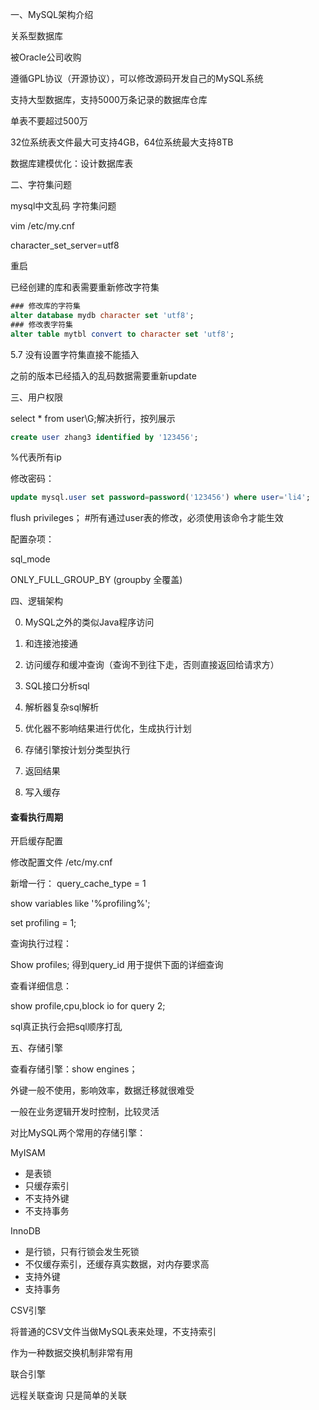 一、MySQL架构介绍

关系型数据库

被Oracle公司收购

遵循GPL协议（开源协议），可以修改源码开发自己的MySQL系统

支持大型数据库，支持5000万条记录的数据库仓库

单表不要超过500万

32位系统表文件最大可支持4GB，64位系统最大支持8TB

数据库建模优化：设计数据库表

二、字符集问题

mysql中文乱码 字符集问题

vim /etc/my.cnf

character_set_server=utf8

重启

已经创建的库和表需要重新修改字符集

```sql
### 修改库的字符集
alter database mydb character set 'utf8';
### 修改表字符集
alter table mytbl convert to character set 'utf8';
```

5.7 没有设置字符集直接不能插入

之前的版本已经插入的乱码数据需要重新update



三、用户权限

select * from user\G;解决折行，按列展示 

```sql
create user zhang3 identified by '123456'; 
```

%代表所有ip

修改密码：

```sql
update mysql.user set password=password('123456') where user='li4';
```

flush privileges； #所有通过user表的修改，必须使用该命令才能生效

配置杂项：

sql_mode 

ONLY_FULL_GROUP_BY  (groupby 全覆盖)



四、逻辑架构

  0.  MySQL之外的类似Java程序访问

1. 和连接池接通
2. 访问缓存和缓冲查询（查询不到往下走，否则直接返回给请求方）
3. SQL接口分析sql
4. 解析器复杂sql解析
5. 优化器不影响结果进行优化，生成执行计划
6. 存储引擎按计划分类型执行
7. 返回结果
8. 写入缓存



#### 查看执行周期

开启缓存配置

修改配置文件 /etc/my.cnf

新增一行： query_cache_type = 1

show variables like '%profiling%';

set profiling = 1;

查询执行过程： 

Show profiles; 得到query_id 用于提供下面的详细查询

查看详细信息：

show profile,cpu,block io for query 2; 

sql真正执行会把sql顺序打乱



五、存储引擎

查看存储引擎：show engines；

外键一般不使用，影响效率，数据迁移就很难受

一般在业务逻辑开发时控制，比较灵活

对比MySQL两个常用的存储引擎：

MyISAM 

+ 是表锁
+ 只缓存索引
+ 不支持外键
+ 不支持事务



InnoDB 

+ 是行锁，只有行锁会发生死锁
+ 不仅缓存索引，还缓存真实数据，对内存要求高
+ 支持外键
+ 支持事务



CSV引擎

将普通的CSV文件当做MySQL表来处理，不支持索引

作为一种数据交换机制非常有用



联合引擎

远程关联查询 只是简单的关联







